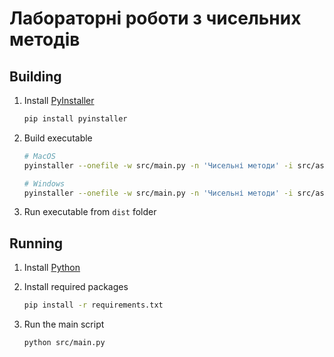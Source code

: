 # Лабораторні роботи з чисельних методів

## Building

1. Install [PyInstaller](https://www.pyinstaller.org/)
    ```bash
    pip install pyinstaller
    ```

2. Build executable
    ```bash
    # MacOS
    pyinstaller --onefile -w src/main.py -n 'Чисельні методи' -i src/assets/icon.icns
    ```
    ```bash
    # Windows
    pyinstaller --onefile -w src/main.py -n 'Чисельні методи' -i src/assets/icon.ico
    ```

3. Run executable from `dist` folder

## Running

1. Install [Python](https://www.python.org/downloads/)

2. Install required packages
    ```bash
    pip install -r requirements.txt
    ```

3. Run the main script
    ```bash
    python src/main.py
    ```